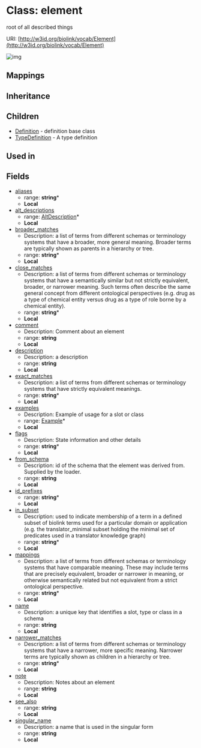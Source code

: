 # Class: element


root of all described things

URI: [http://w3id.org/biolink/vocab/Element](http://w3id.org/biolink/vocab/Element)

![img](http://yuml.me/diagram/nofunky;dir:TB/class/\[Element|name:string;singular_name:string%20%3F;description:string%20%3F;note:string%20%3F;comment:string%20%3F;see_also:string%20%3F;flags:string%20*;aliases:string%20*;mappings:string%20*;id_prefixes:string%20*;in_subset:string%20*;from_schema:string%20%3F;exact_matches:string%20*;broader_matches:string%20*;narrower_matches:string%20*;close_matches:string%20*]-%20alt_descriptions%20*>\[AltDescription],%20\[Element]++-%20examples%20*>\[Example],%20\[Element]^-\[TypeDefinition],%20\[Element]^-\[Definition])
## Mappings

## Inheritance

## Children

 * [Definition](Definition.md) - definition base class
 * [TypeDefinition](TypeDefinition.md) - A type definition
## Used in

## Fields

 * [aliases](aliases.md)
    * range: **string***
    * __Local__
 * [alt_descriptions](alt_descriptions.md)
    * range: [AltDescription](AltDescription.md)*
    * __Local__
 * [broader_matches](broader_matches.md)
    * Description: a list of terms from different schemas or terminology systems that have a broader, more general meaning. Broader terms are typically shown as parents in a hierarchy or tree.
    * range: **string***
    * __Local__
 * [close_matches](close_matches.md)
    * Description: a list of terms from different schemas or terminology systems that have a semantically similar but not strictly equivalent, broader, or narrower meaning. Such terms often describe the same general concept from different ontological perspectives (e.g. drug as a type of chemical entity versus drug as a type of role borne by a chemical entity).
    * range: **string***
    * __Local__
 * [comment](comment.md)
    * Description: Comment about an element
    * range: **string**
    * __Local__
 * [description](description.md)
    * Description: a description
    * range: **string**
    * __Local__
 * [exact_matches](exact_matches.md)
    * Description: a list of terms from different schemas or terminology systems that have strictly equivalent meanings. 
    * range: **string***
    * __Local__
 * [examples](examples.md)
    * Description: Example of usage for a slot or class
    * range: [Example](Example.md)*
    * __Local__
 * [flags](flags.md)
    * Description: State information and other details
    * range: **string***
    * __Local__
 * [from_schema](from_schema.md)
    * Description: id of the schema that the element was derived from.  Supplied by the loader.
    * range: **string**
    * __Local__
 * [id_prefixes](id_prefixes.md)
    * range: **string***
    * __Local__
 * [in_subset](in_subset.md)
    * Description: used to indicate membership of a term in a defined subset of biolink terms used for a particular domain or application (e.g. the translator_minimal subset holding the minimal set of predicates used in a translator knowledge graph)
    * range: **string***
    * __Local__
 * [mappings](mappings.md)
    * Description: a list of terms from different schemas or terminology systems that have comparable meaning. These may include terms that are precisely equivalent, broader or narrower in meaning, or otherwise semantically related but not equivalent from a strict ontological perspective.
    * range: **string***
    * __Local__
 * [name](name.md)
    * Description: a unique key that identifies a slot, type or class in a schema
    * range: **string**
    * __Local__
 * [narrower_matches](narrower_matches.md)
    * Description: a list of terms from different schemas or terminology systems that have a narrower, more specific meaning. Narrower terms are typically shown as children in a hierarchy or tree.
    * range: **string***
    * __Local__
 * [note](note.md)
    * Description: Notes about an element
    * range: **string**
    * __Local__
 * [see_also](see_also.md)
    * range: **string**
    * __Local__
 * [singular_name](singular_name.md)
    * Description: a name that is used in the singular form
    * range: **string**
    * __Local__
